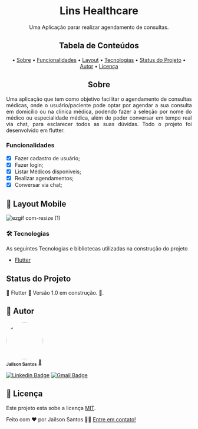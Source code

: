 <h1 align="center">Lins Healthcare</h1> 

<p align="center">Uma Aplicação parar realizar agendamento de consultas.</p>

<h2 align="center">Tabela de Conteúdos</h2>
<p align="center">
  • <a href="#sobre">Sobre</a>
  • <a href="#funcionalidades">Funcionalidades</a>
  • <a href="#layout">Layout</a>
  • <a href="#tecnologias">Tecnologias</a> 
  • <a href="#status">Status do Projeto</a> 
  • <a href="#autor">Autor</a>
  • <a href="#licenca">Licença</a>
</p>

<h2 align="center" id="sobre">Sobre</h2>
<p align="justify">Uma aplicação que tem como objetivo facilitar o agendamento de consultas médicas, onde o usuário/paciente pode optar por agendar a sua consulta em domicílio ou na clinica médica, podendo fazer a seleção por nome do médico ou especialidade médica, além de poder conversar em tempo real via chat, para esclarecer todos as suas dúvidas. Todo o projeto foi desenvolvido em flutter.</p>

<h3 align="left" id="funcionalidades">Funcionalidades</h3>

- [x] Fazer cadastro de usuário;
- [x] Fazer login;
- [x] Listar Médicos disponiveis;
- [x] Realizar agendamentos;
- [x] Conversar via chat;

<h2 align="left" id="layout">🎨 Layout Mobile</h2>

![ezgif com-resize (1)](https://user-images.githubusercontent.com/11697713/235743397-5aca822e-305c-4053-afee-175d3cc6d6e7.gif)

<h3 align="left" id="tecnologias">🛠 Tecnologias</h3>
<p align="justify">As seguintes Tecnologias e bibliotecas utilizadas na construção do projeto</p>

- [Flutter](https://docs.flutter.dev/)

<h2 align="left" id="status">Status do Projeto</h2>
<p align="left"> 🚧  Flutter 🚀 Versão 1.0 em construção.  🚧.</p>

<h2 align="left" id="autor">🦸 Autor</h2>
<a href="https://github.com/JailsonSantos">
 <img style="border-radius: 50%;" src="https://avatars.githubusercontent.com/u/11697713?s=96&v=4" width="100px;" alt=""/>
 <br />
 <sub><b>Jailson Santos</b></sub></a> <a href="https://www.linkedin.com/in/jailson-santos-726395104/" title="Jailson Santos">🚀</a>
 <br />

[![Linkedin Badge](https://img.shields.io/badge/-Jailson-blue?style=flat-square&logo=Linkedin&logoColor=white&link=https://www.linkedin.com/in/jailson-santos-726395104/)](https://www.linkedin.com/in/jailson-santos-726395104/) 
[![Gmail Badge](https://img.shields.io/badge/-jailson.ads007@gmail.com-c14438?style=flat-square&logo=Gmail&logoColor=white&link=mailto:jailson.ads007@gmail.com)](mailto:jailson.ads007@gmail.com)


<h2 align="left" id="licenca">📝 Licença</h2>

Este projeto esta sobe a licença [MIT](./LICENSE).

Feito com ❤️ por Jailson Santos 👋🏽 [Entre em contato!](https://www.linkedin.com/in/jailson-santos-726395104/)